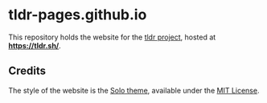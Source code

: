 # tldr-pages.github.io

This repository holds the website for the [tldr project](https://github.com/tldr-pages/tldr),
hosted at **<https://tldr.sh/>**.

## Credits

The style of the website is the [Solo theme](https://github.com/chibicode/solo),
available under the [MIT License](https://chibicode.mit-license.org/).
